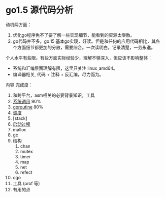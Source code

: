 
# go1.5 源代码分析

动机两方面：

1. 优化go程序免不了要了解一些实现细节，能看到的资源太零散。
2. go代码并不多，go.15 基本go实现，好读。但是和任何的应用代码相比，其各个方面细节都更加的分散，需要综合。一次读明白，记录清楚，一劳永逸。

个人水平有些限，有些方面实际经验少，理解不够深入，但应该不影响整体：

* 系统和汇编层面理解有限，这里只关注 linux_amd64。
* 编译器相关, 代码 + 注释 + 反汇编，尽力而为。



内容 完成度：

1. 和跨平台，asm相关的必要背景知识，工具
2. [系统调用](g/syscall.md)  90%
2. [goroutine](g/goroutine.md)  80%
3. [调度](g/schedule.md) 
4. [stack]
4. [启动过程](g/startup.md)
4. malloc 
5. gc
5. 结构
	1. chan
	2. mutex
	3. timer
	4. map
	5. net
	6. refect
7. cgo
8. 工具 (prof 等)
8. 有用的点